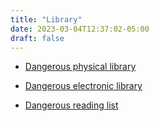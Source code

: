 ```yaml
---
title: "Library"
date: 2023-03-04T12:37:02-05:00
draft: false
---
```


- [Dangerous physical library](https://dangerous-reads.notion.site/743809fce28b48ebbb9df51460960abe?v=6dd3cada3b694211a18a1994dfc14e12)

- [Dangerous electronic library](https://dangerous-reads.notion.site/dbd89af87e4b4725b6006ea4433fabc0?v=bc6a9a2d8d84477baa500120b6b9cb5d)

- [Dangerous reading list](https://dangerous-reads.notion.site/bba80da02fe84cab915b8e901ea31ed6?v=8522aef9a5834cbb92e9c2def7a1e162)


